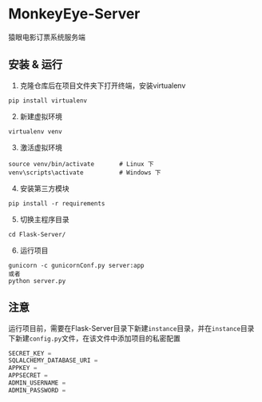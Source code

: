 # MonkeyEye-Server

猿眼电影订票系统服务端

## 安装 & 运行
1. 克隆仓库后在项目文件夹下打开终端，安装virtualenv
```
pip install virtualenv
```
2. 新建虚拟环境
```
virtualenv venv
```
3. 激活虚拟环境
```
source venv/bin/activate       # Linux 下
venv\scripts\activate          # Windows 下
```
4. 安装第三方模块
```
pip install -r requirements
```
5. 切换主程序目录
```
cd Flask-Server/
```
6. 运行项目
```
gunicorn -c gunicornConf.py server:app
或者
python server.py
```
## 注意

运行项目前，需要在Flask-Server目录下新建`instance`目录，并在`instance`目录下新建`config.py`文件，在该文件中添加项目的私密配置
```python
SECRET_KEY = 
SQLALCHEMY_DATABASE_URI = 
APPKEY = 
APPSECRET = 
ADMIN_USERNAME = 
ADMIN_PASSWORD = 
```
